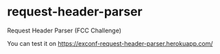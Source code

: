 # request-header-parser
Request Header Parser (FCC Challenge)

You can test it on https://exconf-request-header-parser.herokuapp.com/
